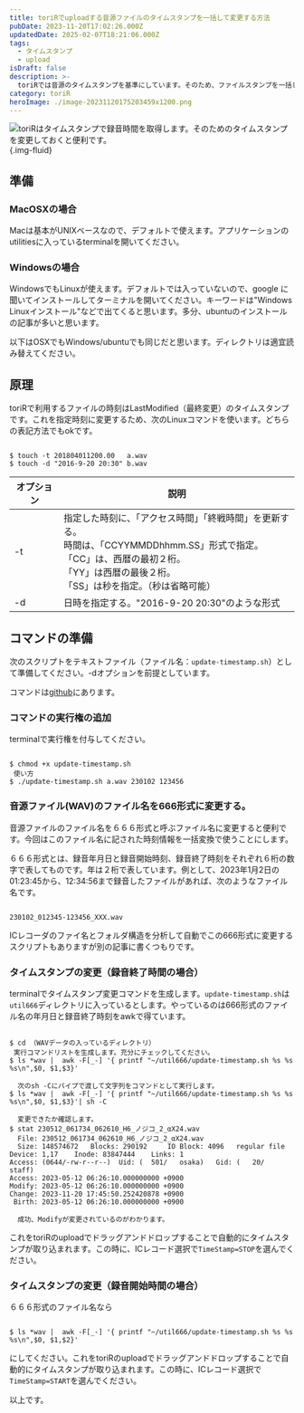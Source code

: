```yaml
---
title: toriRでuploadする音源ファイルのタイムスタンプを一括して変更する方法
pubDate: 2023-11-20T17:02:26.000Z
updatedDate: 2025-02-07T18:21:06.000Z
tags:
  - タイムスタンプ
  - upload
isDraft: false
description: >-
  toriRでは音源のタイムスタンプを基準にしています。そのため、ファイルスタンプを一括して変更したくなります。その方法を書いてみました。コマンドラインを使います。
category: toriR
heroImage: ./image-20231120175203459x1200.png
---
```


![toriRはタイムスタンプで録音時間を取得します。そのためのタイムスタンプを変更しておくと便利です。](https://object-storage.tyo2.conoha.io/v1/nc_938a9d00d6004f1390c354d4a15ef25b/blog-astro-assets/blog-images/96D0FECA77F8471B9817AEF5F9543CA6/image-20231120175203459x1200.png){.img-fluid}

## 準備

### MacOSXの場合

Macは基本がUNIXベースなので、デフォルトで使えます。アプリケーションのutilitiesに入っているterminalを開いてください。

### Windowsの場合

WindowsでもLinuxが使えます。デフォルトでは入っていないので、google に聞いてインストールしてターミナルを開いてください。キーワードは"Windows Linuxインストール"などで出てくると思います。多分、ubuntuのインストールの記事が多いと思います。

以下はOSXでもWindows/ubuntuでも同じだと思います。ディレクトリは適宜読み替えてください。

## 原理

toriRで利用するファイルの時刻はLastModified（最終変更）のタイムスタンプです。これを指定時刻に変更するため、次のLinuxコマンドを使います。どちらの表記方法でもokです。

<pre><code>
$ touch -t 201804011200.00   a.wav
$ touch -d "2016-9-20 20:30" b.wav
</code></pre>

| オプション | 説明                                                         |
| ---------- | ------------------------------------------------------------ |
| -t         | 指定した時刻に、「アクセス時間」「終戦時間」を更新する。<br /> 時間は、「CCYYMMDDhhmm.SS」形式で指定。 <br />「CC」は、西暦の最初２桁。 <br />「YY」は西暦の最後２桁。 <br />「SS」は秒を指定。（秒は省略可能） |
| -d         | 日時を指定する。"2016-9-20 20:30"のような形式                |

## コマンドの準備

次のスクリプトをテキストファイル（ファイル名：`update-timestamp.sh`）として準備してください。-dオプションを前提としています。

コマンドは[github](https://github.com/woodie2wopper/666util)にあります。

### コマンドの実行権の追加

terminalで実行権を付与してください。

<pre><code>
$ chmod +x update-timestamp.sh
 使い方
$ ./update-timestamp.sh a.wav 230102 123456
</code></pre>

### 音源ファイル(WAV)のファイル名を666形式に変更する。

音源ファイルのファイル名を６６６形式と呼ぶファイル名に変更すると便利です。今回はこのファイル名に記された時刻情報を一括変換で使うことにします。

６６６形式とは、録音年月日と録音開始時刻、録音終了時刻をそれぞれ６桁の数字で表してものです。年は２桁で表しています。例として、2023年1月2日の01:23:45から、12:34:56まで録音したファイルがあれば、次のようなファイル名です。

<pre><code>
230102_012345-123456_XXX.wav
</code></pre>

ICレコーダのファイ名とフォルダ構造を分析して自動でこの666形式に変更するスクリプトもありますが別の記事に書くつもりです。

### タイムスタンプの変更（録音終了時間の場合）

terminalでタイムスタンプ変更コマンドを生成します。`update-timestamp.sh`は`util666`ディレクトリに入っているとします。やっているのは666形式のファイル名の年月日と録音終了時刻をawkで得ています。

<pre><code>
$ cd （WAVデータの入っているディレクトリ）
 実行コマンドリストを生成します。充分にチェックしてください。
$ ls *wav |  awk -F[_-] '{ printf "~/util666/update-timestamp.sh %s %s %s\n",$0, $1,$3}'

  次のsh -Cにパイプで渡して文字列をコマンドとして実行します。
$ ls *wav |  awk -F[_-] '{ printf "~/util666/update-timestamp.sh %s %s %s\n",$0, $1,$3}'| sh -C

  変更できたか確認します。
$ stat 230512_061734_062610_H6_ノジコ_2_αX24.wav 
  File: 230512_061734_062610_H6_ノジコ_2_αX24.wav
  Size: 148574672 	Blocks: 290192     IO Block: 4096   regular file
Device: 1,17	Inode: 83847444    Links: 1
Access: (0644/-rw-r--r--)  Uid: (  501/   osaka)   Gid: (   20/   staff)
Access: 2023-05-12 06:26:10.000000000 +0900
Modify: 2023-05-12 06:26:10.000000000 +0900
Change: 2023-11-20 17:45:50.252420878 +0900
 Birth: 2023-05-12 06:26:10.000000000 +0900

  成功、Modifyが変更されているのがわかります。
</code></pre>

これをtoriRのuploadでドラッグアンドドロップすることで自動的にタイムスタンプが取り込まれます。この時に、ICレコード選択で`TimeStamp=STOP`を選んでください。

### タイムスタンプの変更（録音開始時間の場合）

６６６形式のファイル名なら

<code>
$ ls *wav |  awk -F[_-] '{ printf "~/util666/update-timestamp.sh %s %s %s\n",$0, $1,$2}'
</code>

にしてください。これをtoriRのuploadでドラッグアンドドロップすることで自動的にタイムスタンプが取り込まれます。この時に、ICレコード選択で`TimeStamp=START`を選んでください。





以上です。
